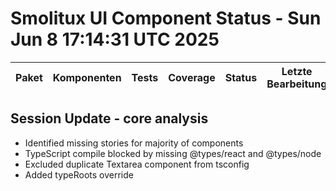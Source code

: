 # Smolitux UI Component Status - Sun Jun  8 17:14:31 UTC 2025

| Paket | Komponenten | Tests | Coverage | Status | Letzte Bearbeitung |
|-------|-------------|-------|----------|--------|---------------------|

## Session Update - core analysis
- Identified missing stories for majority of components
- TypeScript compile blocked by missing @types/react and @types/node
- Excluded duplicate Textarea component from tsconfig
- Added typeRoots override
